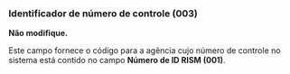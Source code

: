 ### Identificador de número de controle (003)
**Não modifique.**

Este campo fornece o código para a agência cujo número de controle no sistema está contido no campo **Número de ID RISM (001)**.
